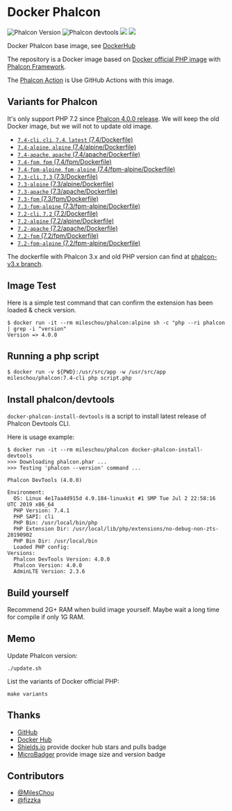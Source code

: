 # Docker Phalcon

![Phalcon Version](https://img.shields.io/badge/Phalcon-4.1.2-blue.svg)
![Phalcon devtools](https://img.shields.io/badge/phalcon--devtools-4.1.1-blue.svg)
[![](https://img.shields.io/docker/stars/mileschou/phalcon.svg)](https://hub.docker.com/r/mileschou/phalcon/)
[![](https://img.shields.io/docker/pulls/mileschou/phalcon.svg)](https://hub.docker.com/r/mileschou/phalcon/)

Docker Phalcon base image, see [DockerHub](https://hub.docker.com/r/mileschou/phalcon/)

The repository is a Docker image based on [Docker official PHP image](https://hub.docker.com/_/php/) with [Phalcon Framework](https://phalcon.io/).

The [Phalcon Action](https://github.com/marketplace/actions/phalcon-action) is Use GitHub Actions with this image.

## Variants for Phalcon

It's only support PHP 7.2 since [Phalcon 4.0.0 release](https://blog.phalcon.io/post/phalcon-4-0-0-released). We will keep the old  Docker image, but we will not to update old image.

* [`7.4-cli`, `cli`, `7.4`, `latest` (7.4/Dockerfile)](https://github.com/MilesChou/docker-phalcon/blob/master/7.4/Dockerfile)
* [`7.4-alpine`, `alpine` (7.4/alpine/Dockerfile)](https://github.com/MilesChou/docker-phalcon/blob/master/7.4/alpine/Dockerfile)
* [`7.4-apache`, `apache` (7.4/apache/Dockerfile)](https://github.com/MilesChou/docker-phalcon/blob/master/7.4/apache/Dockerfile)
* [`7.4-fpm`, `fpm` (7.4/fpm/Dockerfile)](https://github.com/MilesChou/docker-phalcon/blob/master/7.4/fpm/Dockerfile)
* [`7.4-fpm-alpine`, `fpm-alpine` (7.4/fpm-alpine/Dockerfile)](https://github.com/MilesChou/docker-phalcon/blob/master/7.4/fpm-alpine/Dockerfile)
* [`7.3-cli`, `7.3` (7.3/Dockerfile)](https://github.com/MilesChou/docker-phalcon/blob/master/7.3/Dockerfile)
* [`7.3-alpine` (7.3/alpine/Dockerfile)](https://github.com/MilesChou/docker-phalcon/blob/master/7.3/alpine/Dockerfile)
* [`7.3-apache` (7.3/apache/Dockerfile)](https://github.com/MilesChou/docker-phalcon/blob/master/7.3/apache/Dockerfile)
* [`7.3-fpm` (7.3/fpm/Dockerfile)](https://github.com/MilesChou/docker-phalcon/blob/master/7.3/fpm/Dockerfile)
* [`7.3-fpm-alpine` (7.3/fpm-alpine/Dockerfile)](https://github.com/MilesChou/docker-phalcon/blob/master/7.3/fpm-alpine/Dockerfile)
* [`7.2-cli`, `7.2` (7.2/Dockerfile)](https://github.com/MilesChou/docker-phalcon/blob/master/7.2/Dockerfile)
* [`7.2-alpine` (7.2/alpine/Dockerfile)](https://github.com/MilesChou/docker-phalcon/blob/master/7.2/alpine/Dockerfile)
* [`7.2-apache` (7.2/apache/Dockerfile)](https://github.com/MilesChou/docker-phalcon/blob/master/7.2/apache/Dockerfile)
* [`7.2-fpm` (7.2/fpm/Dockerfile)](https://github.com/MilesChou/docker-phalcon/blob/master/7.2/fpm/Dockerfile)
* [`7.2-fpm-alpine` (7.2/fpm-alpine/Dockerfile)](https://github.com/MilesChou/docker-phalcon/blob/master/7.2/fpm-alpine/Dockerfile)

The dockerfile with Phalcon 3.x and old PHP version can find at [phalcon-v3.x branch](https://github.com/MilesChou/docker-phalcon/tree/phalcon-v3.x).

## Image Test

Here is a simple test command that can confirm the extension has been loaded & check version.

    $ docker run -it --rm mileschou/phalcon:alpine sh -c "php --ri phalcon | grep -i ^version" 
    Version => 4.0.0

## Running a php script

    $ docker run -v ${PWD}:/usr/src/app -w /usr/src/app mileschou/phalcon:7.4-cli php script.php

## Install phalcon/devtools

`docker-phalcon-install-devtools` is a script to install latest release of Phalcon Devtools CLI.

Here is usage example:

    $ docker run -it --rm mileschou/phalcon docker-phalcon-install-devtools
    >>> Downloading phalcon.phar ...
    >>> Testing 'phalcon --version' command ...
    
    Phalcon DevTools (4.0.0)
    
    Environment:
      OS: Linux 4e17aa4d915d 4.9.184-linuxkit #1 SMP Tue Jul 2 22:58:16 UTC 2019 x86_64
      PHP Version: 7.4.1
      PHP SAPI: cli
      PHP Bin: /usr/local/bin/php
      PHP Extension Dir: /usr/local/lib/php/extensions/no-debug-non-zts-20190902
      PHP Bin Dir: /usr/local/bin
      Loaded PHP config: 
    Versions:
      Phalcon DevTools Version: 4.0.0
      Phalcon Version: 4.0.0
      AdminLTE Version: 2.3.6

## Build yourself

Recommend 2G+ RAM when build image yourself. Maybe wait a long time for compile if only 1G RAM.

## Memo

Update Phalcon version:

    ./update.sh

List the variants of Docker official PHP:

    make variants

## Thanks

* [GitHub](https://github.com/)
* [Docker Hub](https://hub.docker.com/)
* [Shields.io](https://img.shields.io/) provide docker hub stars and pulls badge
* [MicroBadger](https://microbadger.com/) provide image size and version badge

## Contributors

* [@MilesChou](https://github.com/MilesChou)
* [@fizzka](https://github.com/fizzka)

